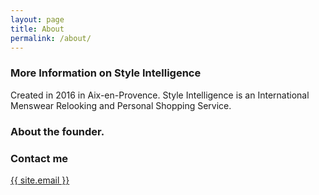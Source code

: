 ```yaml
---
layout: page
title: About
permalink: /about/
---
```


### More Information on Style Intelligence

Created in 2016 in Aix-en-Provence. Style Intelligence is an International Menswear Relooking and Personal Shopping Service.

### About the founder.

### Contact me

<a href="mailto:{{ site.email }}">{{ site.email }}</a>